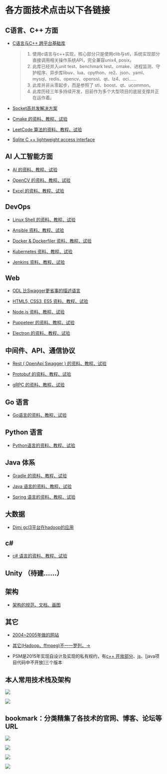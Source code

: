 
# 各方面技术点击以下各链接

## C语言、C++ 方面

- [C语言与C++ 跨平台基础库](https://github.com/oudream/ccxx)
    > 1. 使用c语言与c++实现，核心部分只是使用clib与stl，系统实现部分直接调用相关操作系统API，完全兼容unix4, posix。
    > 2. 此库已经并入unit test、benchmark test、cmake、进程监测、守护程序、异步库libuv、lua、cpython、re2、json、yaml、mysql、redis、opencv、openssl、qt、lz4、oci……
    > 3. 此库并非从零起步，而是参照了 stl、boost、qt、ucommon。
    > 4. 此库历经三年多持续开发，目前作为多个大型项目的底层支撑并正在运作着。

- [Socket高并发解决方案](https://github.com/oudream/hello-socket-model)                                                 

- [Cmake 的资料、教程、试验](https://github.com/oudream/hello-cmake)

- [LeetCode 算法的资料、教程、试验](https://github.com/oudream/leetcode)

- [Sqlite C ++ lightweight access interface](https://github.com/oudream/hello-sqlite)


## AI 人工智能方面

- [AI 的资料、教程、试验](https://github.com/oudream/hello-ai)

- [OpenCV 的资料、教程、试验](https://github.com/oudream/hello-opencv)

- [Excel 的资料、教程、试验](https://github.com/oudream/hello-excel)


## DevOps 

- [Linux Shell 的资料、教程、试验](https://github.com/oudream/hello-docker)

- [Ansible 资料、教程、试验](https://github.com/oudream/hello-ansible)

- [Docker & Dockerfiler 资料、教程、试验](https://github.com/oudream/hello-docker)

- [Kubernetes 资料、教程、试验](https://github.com/oudream/hello-kubernetes)

- [Jenkins 资料、教程、试验](https://github.com/oudream/hello-jenkins)


## Web
- [ODL 比Swagger更省事的描述语言](https://github.com/oudream/odl)

- [HTML5, CSS3, ES5 资料、教程、试验](https://github.com/oudream/hello-web)

- [Node.js 资料、教程、试验](https://github.com/oudream/hello-nodejs)

- [Puppeteer 的资料、教程、试验](https://github.com/oudream/hello-java)

- [Electron 的资料、教程、试验](https://github.com/oudream/hello-electron)


## 中间件、API、通信协议
- [Rest ( OpenApi Swagger ) 的资料、教程、试验](https://github.com/oudream/hello-rest)

- [Protobuf 的资料、教程、试验](https://github.com/oudream/hello-protobuf)

- [gRPC 的资料、教程、试验](https://github.com/oudream/hello-grpc)


## Go 语言

- [Go语言的资料、教程、试验](https://github.com/oudream/hello-go)


## Python 语言

- [Python语言的资料、教程、试验](https://github.com/oudream/hello-python)


## Java 体系
- [Gradle 的资料、教程、试验](https://github.com/oudream/hello-gradle)

- [Java 语言的资料、教程、试验](https://github.com/oudream/hello-java)

- [Spring 语言的资料、教程、试验](https://github.com/oudream/hello-spring)


## 大数据
- [Dimi gcl3平台在hadoop的应用](https://github.com/oudream/dimi)


## c# 
- [c# 语言的资料、教程、试验](https://github.com/oudream/hello-csharp)


## Unity （待建……）


## 架构 
- [架构的规范、文档、画图](https://github.com/oudream/hello-arch)


## 其它
- [2004~2005年做的网站](https://github.com/oudream/wwwroot)

- [其它(Hadoop、ffmpeg)不一一罗列，->](https://github.com/oudream)

- PSM是2015年实现自设计及实现的私有规约，有[c++ 开放部分](https://github.com/oudream/ccxx/blob/master/ccxx/cxpacket.h)、[js](https://github.com/oudream/hello-nodejs/blob/master/3rd/csm-3/protocol_psm.js)、[java项目代码中不开放]三个版本


## 本人常用技术栈及架构

![](./images/Snipaste_2020-04-24_08-06-47.jpg)

![](./images/Snipaste_2020-04-24_08-08-29.jpg)


## bookmark：分类精集了各技术的官网、博客、论坛等URL  

![](./images/Snipaste_2020-02-21_12-57-56.jpg)

![](./images/Snipaste_2020-02-21_12-58-58.jpg)

![](./images/Snipaste_2020-02-21_12-59-23.jpg)

![](./images/Snipaste_2020-02-21_13-00-42.jpg)
